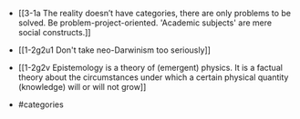 - [[3-1a The reality doesn’t have categories, there are only problems to be solved. Be problem-project-oriented. 'Academic subjects' are mere social constructs.]]

- [[1-2g2u1 Don't take neo-Darwinism too seriously]]
- [[1-2g2v Epistemology is a theory of (emergent) physics. It is a factual theory about the circumstances under which a certain physical quantity (knowledge) will or will not grow]]

- #categories

